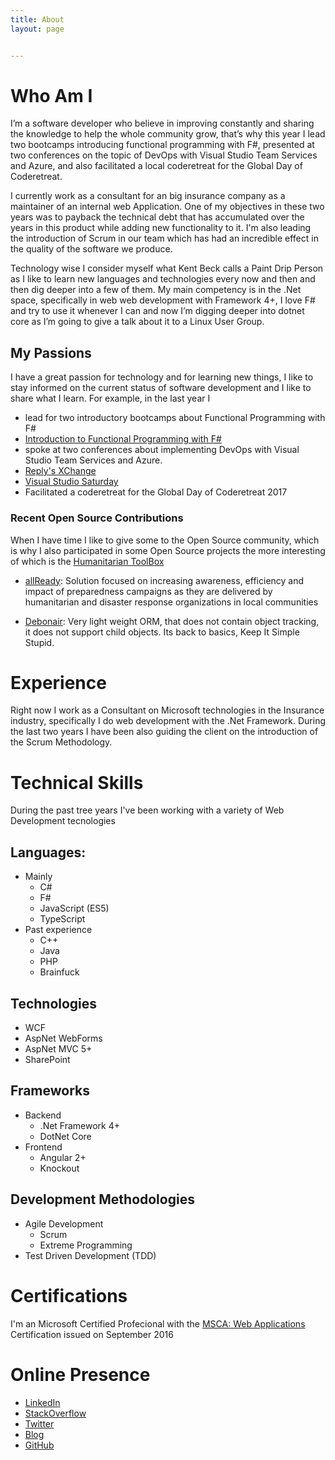 ```yaml
---
title: About
layout: page


---
```

<!-- ![Profile Image]({{ site.url }}/{{ site.picture }}) -->


# Who Am I
I’m a software developer who believe in improving constantly and sharing the knowledge to help the whole community grow, that’s why this year I lead two bootcamps introducing functional programming with F#, presented at two conferences on the topic of DevOps with Visual Studio Team Services and Azure, and also facilitated a local coderetreat for the Global Day of Coderetreat. 

I currently work as a consultant for an big insurance company as a maintainer of an internal web Application. One of my objectives in these two years was to payback the technical debt that has accumulated over the years in this product while adding new functionality to it. I'm also leading the introduction of Scrum in our team which has had an incredible effect in the quality of the software we produce. 

Technology wise I consider myself what Kent Beck calls a Paint Drip Person as I like to learn new languages and technologies every now and then and then dig deeper into a few of them. My main competency is in the .Net space, specifically in web web development with Framework 4+, I love F# and try to use it whenever I can and now I’m digging deeper into dotnet core as I’m going to give a talk about it to a Linux User Group.

## My Passions
I have a great passion for technology and for learning new things, I like to stay informed on the current status of software development and I like to share what I learn. For example, in the last year I 
 * lead for two introductory bootcamps about Functional Programming with F#
  * [Introduction to Functional Programming with F#](https://www.slideshare.net/slideshow/embed_code/key/49qJBZI1FEM8sL)
 * spoke at two conferences about implementing DevOps with Visual Studio Team Services and Azure.
  * [Reply's XChange](http://www.reply.com/it/xchange-2017-milano)
  * [Visual Studio Saturday](https://www.xedotnet.org/eventi/visual-studio-saturday-2017/) 
 * Facilitated a coderetreat for the Global Day of Coderetreat 2017


### Recent Open Source Contributions
 
When I have time I like to give some to the Open Source community, which is why I also participated in some Open Source projects the more interesting of which is the [Humanitarian ToolBox](https://github.com/HTBox) 

* [allReady](https://github.com/HTBox/allReady): Solution focused on increasing awareness, efficiency and impact of preparedness campaigns as they are delivered by humanitarian and disaster response organizations in local communities

* [Debonair](https://github.com/JamesStuddart/debonair): Very light weight ORM, that does not contain object tracking, it does not support child objects. Its back to basics, Keep It Simple Stupid.

# Experience

Right now I work as a Consultant on Microsoft technologies in the Insurance industry, specifically I do web development with the .Net Framework. During the last two years I have been also guiding the client on the introduction of the Scrum Methodology. 


# Technical Skills
During the past tree years I've been working with a variety of Web Development tecnologies

## Languages: 
* Mainly
    * C#
    * F#
    * JavaScript (ES5)
    * TypeScript
* Past experience
    * C++
    * Java
    * PHP
    * Brainfuck

## Technologies
* WCF
* AspNet WebForms
* AspNet MVC 5+
* SharePoint

## Frameworks
* Backend
  * .Net Framework 4+
  * DotNet Core
* Frontend
  * Angular 2+
  * Knockout

## Development Methodologies
* Agile Development 
    * Scrum
    * Extreme Programming
* Test Driven Development (TDD)

# Certifications
I'm an Microsoft Certified Profecional with the [MSCA: Web Applications](https://www.youracclaim.com/badges/9c1650eb-fa14-42bb-9b74-b440e848aa0b/linked_in_profile) Certification issued on September 2016

# Online Presence
* [LinkedIn](https://www.linkedin.com/in/danielepozzobon/)
* [StackOverflow](https://stackoverflow.com/story/danielepozzobon)
* [Twitter](https://twitter.com/pozzobondaniele)
* [Blog](http://codecleane.rs)
* [GitHub](https://github.com/danielepo)
